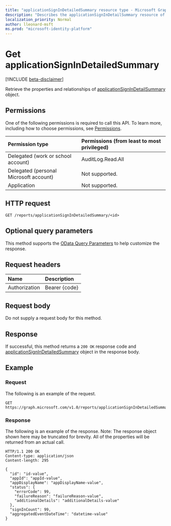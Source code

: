 ```yaml
---
title: "applicationSignInDetailedSummary resource type - Microsoft Graph API"
description: "Describes the applicationSignInDetailSummary resource of the Microsoft Graph API"
localization_priority: Normal
author: lleonard-msft
ms.prod: "microsoft-identity-platform"
---
```


# Get applicationSignInDetailedSummary

[!INCLUDE [beta-disclaimer](../../includes/beta-disclaimer.md)]

Retrieve the properties and relationships of [applicationSignInDetailSummary](../resources/applicationsignindetailedsummary.md) object.

## Permissions
One of the following permissions is required to call this API. To learn more, including how to choose permissions, see [Permissions](/concepts/permissions-reference.md).

|Permission type                        | Permissions (from least to most privileged)              |
|:--------------------------------------|:---------------------------------------------------------|
|Delegated (work or school account)     | AuditLog.Read.All |
|Delegated (personal Microsoft account) | Not supported. |
|Application                            | Not supported. |

## HTTP request
<!-- { "blockType": "ignored" } -->
``` http
GET /reports/applicationSignInDetailedSummary/<id>
```

## Optional query parameters

This method supports the [OData Query Parameters](http://graph.microsoft.io/docs/overview/query_parameters) to help customize the response.

## Request headers

| Name      |Description|
|:----------|:----------|
| Authorization | Bearer {code} |

## Request body
Do not supply a request body for this method.

## Response
If successful, this method returns a `200 OK` response code and [applicationSignInDetailedSummary](../resources/applicationsignindetailedsummary.md) object in the response body.

## Example

### Request
The following is an example of the request.
<!-- {
  "blockType": "request",
  "name": "get_applicationsignindetailedsummary"
}-->
```http
GET https://graph.microsoft.com/v1.0/reports/applicationSignInDetailedSummary/<id>
```

### Response
The following is an example of the response. Note: The response object shown here may be truncated for brevity. All of the properties will be returned from an actual call.
<!-- {
  "blockType": "response",
  "truncated": true,
  "@odata.type": "microsoft.graph.applicationSignInDetailedSummary"
} -->
```http
HTTP/1.1 200 OK
Content-type: application/json
Content-length: 295

{
  "id": "id-value",
  "appId": "appId-value",
  "appDisplayName": "appDisplayName-value",
  "status": {
    "errorCode": 99,
    "failureReason": "failureReason-value",
    "additionalDetails": "additionalDetails-value"
  },
  "signInCount": 99,
  "aggregatedEventDateTime": "datetime-value"
}
```

<!-- uuid: 8fcb5dbc-d5aa-4681-8e31-b001d5168d79
2015-10-25 14:57:30 UTC -->
<!-- {
  "type": "#page.annotation",
  "description": "Get applicationSignInDetailedSummary",
  "keywords": "",
  "section": "documentation",
  "tocPath": ""
}-->